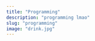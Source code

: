 ```yaml
---
title: "Programming"
description: "programming lmao"
slug: "programming"
image: "drink.jpg"
---
```

